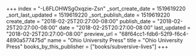 +++
index = "-L6FLOHWSgOxqzie-Zsn"
_sort_create_date = 1519619220
_sort_last_updated = 1519619220
_sort_publish_date = 1519619220
create_date = "2018-02-25T20:27:00-08:00"
publish_date = "2018-02-25T20:27:00-08:00"
date = "2018-02-25T20:27:00-08:00"
last_updated = "2018-02-25T20:27:00-08:00"
preview_url = "68f64cc1-fdb6-52f9-f6c4-4890a577475d"
name = "Ohio University Press"
title = "Ohio University Press"
books_by_this_publisher = ["books/subversive-lives"]
+++
